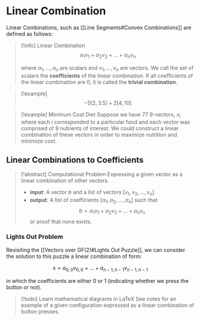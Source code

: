# Linear Combination

Linear Combinations, such as [[Line Segments#Convex Combinations]] are defined as follows:

> [!info] Linear Combination
> $$
> 	\alpha_1 v_1 + \alpha_2 v_2 + \dots + \alpha_n v_n
> $$
>
> where $\alpha_1, \dots, \alpha_n$ are scalars and $v_1, \dots, v_n$ are vectors. We call the set of scalars the **coefficients** of the linear combination. If all coefficients of the linear combination are $0$, it is called the **trivial combination**.

> [!example]
> $$
> -5[2, 3.5] + 2[4, 10]
> $$

> [!example] Minimum Cost Diet
> Suppose we have 77 9-vectors, $v_i$ where each $i$ corresponded to a particular food and each vector was comprised of 9 nutrients of interest. We could construct a linear combination of these vectors in order to maximize nutrition and minimize cost.

## Linear Combinations to Coefficients

> [!abstract] Computational Problem
> Expressing a given vector as a linear combination of other vectors.
> - **input**: A vector $b$ and a list of vectors $[v_1, v_2, \dots, v_n]$
> - **output**: A list of coefficients $[\alpha_1, \alpha_2, \dots, \alpha_n]$ such that
> $$
> b = \alpha_1 v_1 + \alpha_2 v_2 + \dots + \alpha_n v_n
> $$
> or proof that none exists.

### Lights Out Problem

Revisiting the [[Vectors over GF(2)#Lights Out Puzzle]], we can consider the solution to this puzzle a linear combination of form:

$$
s = a_{0,0} v_{0,0} + \dots + a_{n-1, n-1} v_{n-1, n-1}
$$

in which the coefficients are either 0 or 1 (indicating whether we press the button or not).

> [!todo] Learn mathematical diagrams in LaTeX
> See notes for an example of a given configuration expressed as a linear combination of button presses.